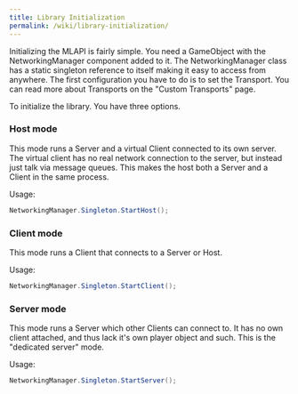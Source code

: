 ```yaml
---
title: Library Initialization
permalink: /wiki/library-initialization/
---
```


Initializing the MLAPI is fairly simple. You need a GameObject with the NetworkingManager component added to it. The NetworkingManager class has a static singleton reference to itself making it easy to access from anywhere. The first configuration you have to do is to set the Transport. You can read more about Transports on the "Custom Transports" page. 


To initialize the library. You have three options.

### Host mode

This mode runs a Server and a virtual Client connected to its own server. The virtual client has no real network connection to the server, but instead just talk via message queues. This makes the host both a Server and a Client in the same process.

Usage:
```csharp
NetworkingManager.Singleton.StartHost();
```


### Client mode

This mode runs a Client that connects to a Server or Host.

Usage:
```csharp
NetworkingManager.Singleton.StartClient();
```

### Server mode

This mode runs a Server which other Clients can connect to. It has no own client attached, and thus lack it's own player object and such. This is the "dedicated server" mode.

Usage:
```csharp
NetworkingManager.Singleton.StartServer();
```